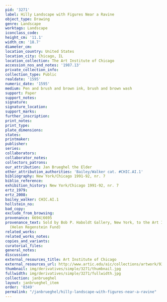 ```yaml
---
pid: '3271'
label: Hilly Landscape with Figures Near a Ravine
object_type: Drawing
genre: Landscape
worktags: Landscape
iconclass_code:
height_cm: '11.1'
width_cm: '18.7'
diameter_cm:
location_country: United States
location_city: Chicago, IL
location_collection: The Art Institute of Chicago
accession_nos_and_notes: '1987.13'
private_collection_info:
collection_type: Public
realdate: '1595'
numeric_date: '1595'
medium: Pen and brush and brown ink, brush and brown wash
support: Paper
support_notes:
signature:
signature_location:
support_marks:
further_inscription:
print_notes:
print_type:
plate_dimensions:
states:
printmaker:
publisher:
series:
collaborators:
collaborator_notes:
collectors_patrons:
our_attribution: Jan Brueghel the Elder
other_attribution_authorities: 'Bailey/Walker cat. #CHIC.AI.1'
bibliography: New York/Chicago 1991-92, nr. 7
biblio_reference:
exhibition_history: New York/Chicago 1991-92, nr. 7
ertz_1979:
ertz_2008:
bailey_walker: CHIC.AI.1
hollstein_no:
bad_copy:
exclude_from_browsing:
provenance: 6694|6695
provenance_text: Sold by Bob P. Haboldt Gallery, New York, to the Art Institute, 1987
  (Helen Regenstein Fund)
related_works:
related_works_notes:
copies_and_variants:
curatorial_files:
general_notes:
discussion:
external_resources_title: Art Institute of Chicago
external_resources_url: http://www.artic.edu/aic/collections/artwork/93281
thumbnail: img/derivatives/simple/3271/thumbnail.jpg
fullwidth: img/derivatives/simple/3271/fullwidth.jpg
collection: janbrueghel
layout: janbrueghel_item
order: '0349'
permalink: "/janbrueghel/hilly-landscape-with-figures-near-a-ravine"
---
```

